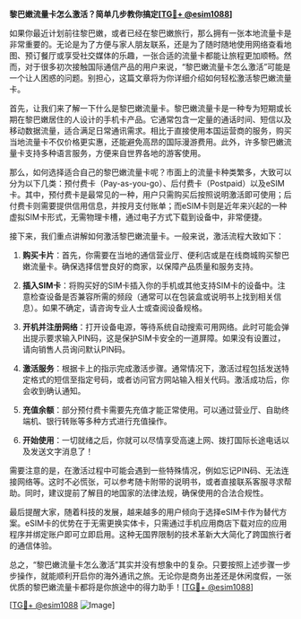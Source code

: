 **黎巴嫩流量卡怎么激活？简单几步教你搞定[[TG💪+ @esim1088](https://t.me/s/esim1088)]**

如果你最近计划前往黎巴嫩，或者已经在黎巴嫩旅行，那么拥有一张本地流量卡是非常重要的。无论是为了方便与家人朋友联系，还是为了随时随地使用网络查看地图、预订餐厅或享受社交媒体的乐趣，一张合适的流量卡都能让旅程更加顺畅。然而，对于很多初次接触国际通信产品的用户来说，“黎巴嫩流量卡怎么激活”可能是一个让人困惑的问题。别担心，这篇文章将为你详细介绍如何轻松激活黎巴嫩流量卡。

首先，让我们来了解一下什么是黎巴嫩流量卡。黎巴嫩流量卡是一种专为短期或长期在黎巴嫩居住的人设计的手机卡产品。它通常包含一定量的通话时间、短信以及移动数据流量，适合满足日常通讯需求。相比于直接使用本国运营商的服务，购买当地流量卡不仅价格更实惠，还能避免高昂的国际漫游费用。此外，许多黎巴嫩流量卡支持多种语言服务，方便来自世界各地的游客使用。

那么，如何选择适合自己的黎巴嫩流量卡呢？市面上的流量卡种类繁多，大致可以分为以下几类：预付费卡（Pay-as-you-go）、后付费卡（Postpaid）以及eSIM卡。其中，预付费卡是最常见的一种，用户只需购买后按照说明激活即可使用；后付费卡则需要提供信用信息，并按月支付账单；而eSIM卡则是近年来兴起的一种虚拟SIM卡形式，无需物理卡槽，通过电子方式下载到设备中，非常便捷。

接下来，我们重点讲解如何激活黎巴嫩流量卡。一般来说，激活流程大致如下：

1. **购买卡片**：首先，你需要在当地的通信营业厅、便利店或是在线商城购买黎巴嫩流量卡。确保选择信誉良好的商家，以保障产品质量和服务支持。
   
2. **插入SIM卡**：将购买好的SIM卡插入你的手机或其他支持SIM卡的设备中。注意检查设备是否兼容所需的频段（通常可以在包装盒或说明书上找到相关信息）。如果不确定，请咨询专业人士或查阅设备规格。

3. **开机并注册网络**：打开设备电源，等待系统自动搜索可用网络。此时可能会弹出提示要求输入PIN码，这是保护SIM卡安全的一道屏障。如果没有设置过，请向销售人员询问默认PIN码。

4. **激活服务**：根据卡上的指示完成激活步骤。通常情况下，激活过程包括发送特定格式的短信至指定号码，或者访问官方网站输入相关代码。激活成功后，你会收到确认通知。

5. **充值余额**：部分预付费卡需要先充值才能正常使用。可以通过营业厅、自助终端机、银行转账等多种方式进行充值操作。

6. **开始使用**：一切就绪之后，你就可以尽情享受高速上网、拨打国际长途电话以及发送文字消息了！

需要注意的是，在激活过程中可能会遇到一些特殊情况，例如忘记PIN码、无法连接网络等。这时不必慌张，可以参考随卡附带的说明书，或者直接联系客服寻求帮助。同时，建议提前了解目的地国家的法律法规，确保使用的合法合规性。

最后提醒大家，随着科技的发展，越来越多的用户倾向于选择eSIM卡作为替代方案。eSIM卡的优势在于无需更换实体卡，只需通过手机应用商店下载对应的应用程序并绑定账户即可立即启用。这种无国界限制的技术革新大大简化了跨国旅行者的通信体验。

总之，“黎巴嫩流量卡怎么激活”其实并没有想象中的复杂。只要按照上述步骤一步步操作，就能顺利开启你的海外通讯之旅。无论你是商务出差还是休闲度假，一张优质的黎巴嫩流量卡都将是你旅途中的得力助手！[[TG💪+ @esim1088](https://t.me/s/esim1088)]

[[TG💪+ @esim1088](https://t.me/s/esim1088) ![Image](https://i.postimg.cc/4NQfJmqS/Snipaste-2025-05-13-00-14-12.png)]